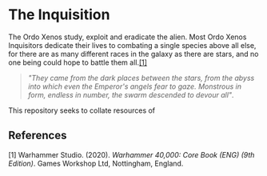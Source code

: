 # The Inquisition
The Ordo Xenos study, exploit and eradicate the alien. Most Ordo Xenos Inquisitors dedicate their lives to combating a single species above all else, for there are as many different races in the galaxy as there are stars, and no one being could hope to battle them all.[[1]](#1)

>*"They came from the dark places between the stars, from the abyss into which even the Emperor's angels fear to gaze. Monstrous in form, endless in number, the swarm descended to devour all"*.

This repository seeks to collate resources of 

## References
<a id="1">[1]</a> 
Warhammer Studio. (2020). *Warhammer 40,000: Core Book (ENG) (9th Edition)*. Games Workshop Ltd, Nottingham, England.
